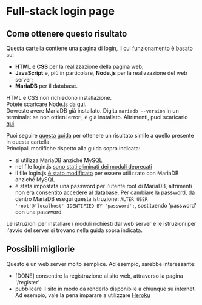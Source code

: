 # Full-stack login page

## Come ottenere questo risultato
Questa cartella contiene una pagina di login, il cui funzionamento è basato su:
- **HTML** e **CSS** per la realizzazione della pagina web;
- **JavaScript** e, più in particolare, **Node.js** per la realizzazione del web server;
- **MariaDB** per il database.

HTML e CSS non richiedono installazione.\
Potete scaricare Node.js da [qui](https://nodejs.org/).\
Dovreste avere MariaDB già installato. Digita `mariadb --version` in un terminale: se non ottieni errori, è già installato. Altrimenti, puoi scaricarlo [qui](https://mariadb.org/).

Puoi seguire [questa guida](https://codeshack.io/basic-login-system-nodejs-express-mysql/) per ottenere un risultato simile a quello presente in questa cartella.\
Principali modifiche rispetto alla guida sopra indicata:
- si utilizza MariaDB anziché MySQL
- nel file login.js [sono stati eliminati dei moduli deprecati](https://stackoverflow.com/questions/66525078/bodyparser-is-deprecated)
- il file login.js [è stato modificato](https://mariadb.com/kb/en/getting-started-with-the-nodejs-connector/) per essere utilizzato con MariaDB anziché MySQL
- è stata impostata una password per l'utente root di MariaDB, altrimenti non era consentito accedere al database. Per cambiare la password, da dentro MariaDB esegui questa istruzione: `ALTER USER 'root'@'localhost' IDENTIFIED BY 'password';`, sostituendo 'password' con una password.

Le istruzioni per installare i moduli richiesti dal web server e le istruzioni per l'avvio del server si trovano nella guida sopra indicata.

## Possibili migliorie
Questo è un web server molto semplice. Ad esempio, sarebbe interessante:
- [DONE] consentire la registrazione al sito web, attraverso la pagina '/register'
- pubblicare il sito in modo da renderlo disponibile a chiunque su internet. Ad esempio, vale la pena imparare a utilizzare [Heroku](https://www.heroku.com/)
